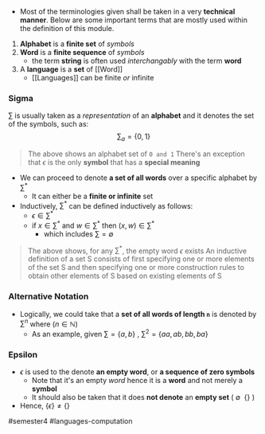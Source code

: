 - Most of the terminologies given shall be taken in a very **technical manner**. Below are some important terms that are mostly used within the definition of this module.

1. **Alphabet** is a **finite set** of *symbols*
2. **Word** is a **finite sequence** of *symbols*
	- the term **string** is often used *interchangably* with the term **word**
1. A **language** is a **set** of [[Word]]
	- [[Languages]] can be finite *or* infinite

### Sigma
$\sum$ is usually taken as a *representation* of an **alphabet** and it denotes the set of the symbols, such as:
$$ \sum_{a} = \{0, 1\} $$
> The above shows an alphabet set of `0 and 1`
> There's an exception that $\epsilon$ is the only **symbol** that has a **special meaning**

- We can proceed to denote **a set of all words** over a specific alphabet by $\sum^{*}$ 
	- It can either be a **finite or infinite** set
- Inductively, $\sum^{*}$ can be defined inductively as follows:
	- $\epsilon \in \sum^{*}$ 
	- if $x \in \sum^{*}$ and $w \in \sum^{*}$ then $(x,w) \in \sum^{*}$
		- which includes $\sum = \emptyset$

> The above shows, for any $\sum^{*}$, the empty word $\epsilon$ exists
> An inductive definition of a set S consists of first specifying one or more elements of the set S and then specifying one or more construction rules to obtain other elements of S based on existing elements of S

### Alternative Notation
- Logically, we could take that a **set of all words of length `n`** is denoted by $\sum^{n}$ where ($n \in \mathbb{N}$)
	- As an example, given $\sum = \{a,b\}$ , $\sum^{2} = \{aa, ab, bb, ba\}$ 

### Epsilon
- $\epsilon$ is used to the denote **an empty word**, or **a sequence of zero symbols**
	- Note that it's an empty *word* hence it is a **word** and not merely a **symbol**
	- It should also be taken that it does **not denote** an **empty set** ( $\emptyset \enspace \{\}$ )
- Hence, $\{\epsilon\} \neq \{\}$ 

#semester4 #languages-computation 